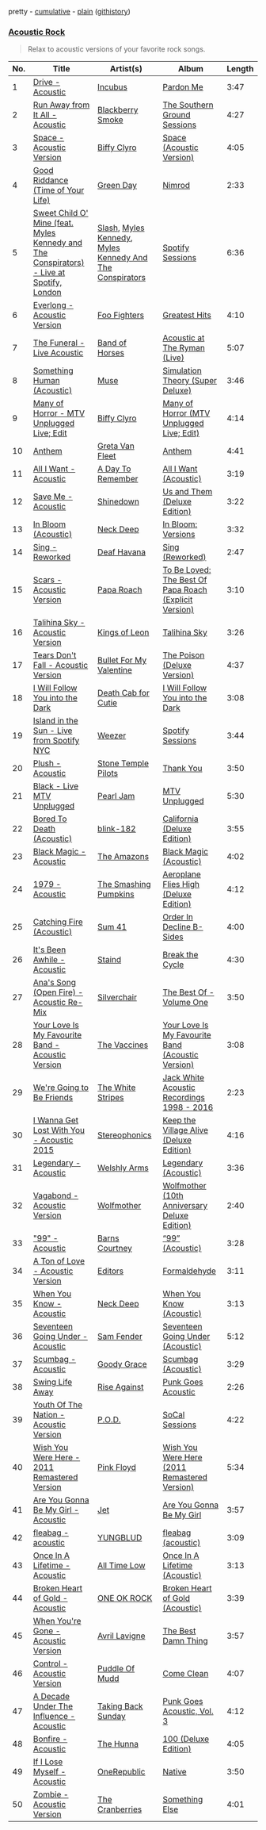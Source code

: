 pretty - [cumulative](/playlists/cumulative/Acoustic%20Rock.md) - [plain](/playlists/plain/37i9dQZF1DX0rCrO4CFRfM) ([githistory](https://github.githistory.xyz/mackorone/spotify-playlist-archive/blob/main/playlists/plain/37i9dQZF1DX0rCrO4CFRfM))

### [Acoustic Rock](https://open.spotify.com/playlist/37i9dQZF1DX0rCrO4CFRfM)

> Relax to acoustic versions of your favorite rock songs.

| No. | Title | Artist(s) | Album | Length |
|---|---|---|---|---|
| 1 | [Drive - Acoustic](https://open.spotify.com/track/2Yzw1oQwuCJDglARieFOEY) | [Incubus](https://open.spotify.com/artist/3YcBF2ttyueytpXtEzn1Za) | [Pardon Me](https://open.spotify.com/album/0ki1gVexSfmfMxVYWMTB3A) | 3:47 |
| 2 | [Run Away from It All - Acoustic](https://open.spotify.com/track/3bAzV8yxS2AcfSYk8NTzKJ) | [Blackberry Smoke](https://open.spotify.com/artist/5P1oS9DUTPEqcrmXDmX4p8) | [The Southern Ground Sessions](https://open.spotify.com/album/0Nubt1CyorptJLXrGibnnZ) | 4:27 |
| 3 | [Space - Acoustic Version](https://open.spotify.com/track/2QcsmywCAqaaBtPibf3QRb) | [Biffy Clyro](https://open.spotify.com/artist/1km0R7wy712AzLkA1WjKET) | [Space (Acoustic Version)](https://open.spotify.com/album/4pJRwy4zFSevnxOcYPTXxV) | 4:05 |
| 4 | [Good Riddance (Time of Your Life)](https://open.spotify.com/track/6ORqU0bHbVCRjXm9AjyHyZ) | [Green Day](https://open.spotify.com/artist/7oPftvlwr6VrsViSDV7fJY) | [Nimrod](https://open.spotify.com/album/3x2uer6Xh0d5rF8toWpRDA) | 2:33 |
| 5 | [Sweet Child O' Mine (feat. Myles Kennedy and The Conspirators) - Live at Spotify, London](https://open.spotify.com/track/1BMDaiVYDREQnrQZA7Drpk) | [Slash](https://open.spotify.com/artist/4Cqia9vrAbm7ANXbJGXsTE), [Myles Kennedy](https://open.spotify.com/artist/2YZOQlBE1v44RxPEAVSdVR), [Myles Kennedy And The Conspirators](https://open.spotify.com/artist/1J0FSEQhWSMHcYqaapIjY6) | [Spotify Sessions](https://open.spotify.com/album/4oieM9FgOhdsYIssk1SoM2) | 6:36 |
| 6 | [Everlong - Acoustic Version](https://open.spotify.com/track/3QmesrvdbPjwf7i40nht1D) | [Foo Fighters](https://open.spotify.com/artist/7jy3rLJdDQY21OgRLCZ9sD) | [Greatest Hits](https://open.spotify.com/album/1zCNrbPpz5OLSr6mSpPdKm) | 4:10 |
| 7 | [The Funeral - Live Acoustic](https://open.spotify.com/track/1jKvrkkZxtQ7ZDiXdITOis) | [Band of Horses](https://open.spotify.com/artist/0OdUWJ0sBjDrqHygGUXeCF) | [Acoustic at The Ryman (Live)](https://open.spotify.com/album/6N3W6VPGBBxZcYajhZB75a) | 5:07 |
| 8 | [Something Human (Acoustic)](https://open.spotify.com/track/1D2ISRyHAs9QBHIWVQIbgM) | [Muse](https://open.spotify.com/artist/12Chz98pHFMPJEknJQMWvI) | [Simulation Theory (Super Deluxe)](https://open.spotify.com/album/5OZgDtx180ZZPMpm36J2zC) | 3:46 |
| 9 | [Many of Horror - MTV Unplugged Live; Edit](https://open.spotify.com/track/1DNP8yFg3tMYmX6Afm1Lud) | [Biffy Clyro](https://open.spotify.com/artist/1km0R7wy712AzLkA1WjKET) | [Many of Horror (MTV Unplugged Live; Edit)](https://open.spotify.com/album/0XFIPAAY4ECJbLrWe9jBzu) | 4:14 |
| 10 | [Anthem](https://open.spotify.com/track/54dtOFYgkjNcYBdywUl4BQ) | [Greta Van Fleet](https://open.spotify.com/artist/4NpFxQe2UvRCAjto3JqlSl) | [Anthem](https://open.spotify.com/album/49wWKooiiwz4Kh5PNlE5oo) | 4:41 |
| 11 | [All I Want - Acoustic](https://open.spotify.com/track/2BEZkzfIWNFSNjZMAKhyAR) | [A Day To Remember](https://open.spotify.com/artist/4NiJW4q9ichVqL1aUsgGAN) | [All I Want (Acoustic)](https://open.spotify.com/album/2ZZhHEsfI4EZ1nSm7LA5Fm) | 3:19 |
| 12 | [Save Me - Acoustic](https://open.spotify.com/track/0mqBx2unSAs6w8qHWDHdC7) | [Shinedown](https://open.spotify.com/artist/70BYFdaZbEKbeauJ670ysI) | [Us and Them (Deluxe Edition)](https://open.spotify.com/album/311sQUy4H8IFHsY9j8kx5q) | 3:22 |
| 13 | [In Bloom (Acoustic)](https://open.spotify.com/track/2SeJ9YrUC24fQKOlOUZVTG) | [Neck Deep](https://open.spotify.com/artist/2TM0qnbJH4QPhGMCdPt7fH) | [In Bloom: Versions](https://open.spotify.com/album/49jzsX4L7SPtw9CZbPiLas) | 3:32 |
| 14 | [Sing - Reworked](https://open.spotify.com/track/5bYYSPBdBAO4yaZWX1F6z2) | [Deaf Havana](https://open.spotify.com/artist/0exhrQcReCdr11oPbOh22M) | [Sing (Reworked)](https://open.spotify.com/album/6OtzPhPSJWdMuLeIcYzZ18) | 2:47 |
| 15 | [Scars - Acoustic Version](https://open.spotify.com/track/1yroKBwU3gJEeGq1qnxYJO) | [Papa Roach](https://open.spotify.com/artist/4RddZ3iHvSpGV4dvATac9X) | [To Be Loved: The Best Of Papa Roach (Explicit Version)](https://open.spotify.com/album/03n4EmWNweUARTWYtmlPqt) | 3:10 |
| 16 | [Talihina Sky - Acoustic Version](https://open.spotify.com/track/1DNM1bkIEzqGrCcQndWl1C) | [Kings of Leon](https://open.spotify.com/artist/2qk9voo8llSGYcZ6xrBzKx) | [Talihina Sky](https://open.spotify.com/album/7f9i3ESobBA31kfdfqXQSG) | 3:26 |
| 17 | [Tears Don't Fall - Acoustic Version](https://open.spotify.com/track/5fG83KM7CgRmjcKwmBNx2p) | [Bullet For My Valentine](https://open.spotify.com/artist/7iWiAD5LLKyiox2grgfmUT) | [The Poison (Deluxe Version)](https://open.spotify.com/album/4uNzDULQ9RAy0nxGaPbCDn) | 4:37 |
| 18 | [I Will Follow You into the Dark](https://open.spotify.com/track/60D6xokLERFpsLMW6RwIKy) | [Death Cab for Cutie](https://open.spotify.com/artist/0YrtvWJMgSdVrk3SfNjTbx) | [I Will Follow You into the Dark](https://open.spotify.com/album/51YRSuzr45Jue0ycibDLwa) | 3:08 |
| 19 | [Island in the Sun - Live from Spotify NYC](https://open.spotify.com/track/6QuYC4Vcr3myWxZRJxg4NZ) | [Weezer](https://open.spotify.com/artist/3jOstUTkEu2JkjvRdBA5Gu) | [Spotify Sessions](https://open.spotify.com/album/148mo9e8hv2UZsxS2YKf9T) | 3:44 |
| 20 | [Plush - Acoustic](https://open.spotify.com/track/3ftHrCjsTUPLgI48m67byk) | [Stone Temple Pilots](https://open.spotify.com/artist/2UazAtjfzqBF0Nho2awK4z) | [Thank You](https://open.spotify.com/album/1fyLNx6wxgDA59wFInnyup) | 3:50 |
| 21 | [Black - Live MTV Unplugged](https://open.spotify.com/track/3xIaUb1WsnrqbJo6CsJMLO) | [Pearl Jam](https://open.spotify.com/artist/1w5Kfo2jwwIPruYS2UWh56) | [MTV Unplugged](https://open.spotify.com/album/1ghzhhlGuTLCD790oXWJwX) | 5:30 |
| 22 | [Bored To Death (Acoustic)](https://open.spotify.com/track/2hQRxgtDliE6eD7NmEfpuD) | [blink-182](https://open.spotify.com/artist/6FBDaR13swtiWwGhX1WQsP) | [California (Deluxe Edition)](https://open.spotify.com/album/0jLf8ecN5HjstQqPAjJlsS) | 3:55 |
| 23 | [Black Magic - Acoustic](https://open.spotify.com/track/1U6HmSb0wFSuMBgIrqhwqu) | [The Amazons](https://open.spotify.com/artist/7243txmysJ4KbRmH8UAMKO) | [Black Magic (Acoustic)](https://open.spotify.com/album/50mY28PGUemxYIRcfEFf5j) | 4:02 |
| 24 | [1979 - Acoustic](https://open.spotify.com/track/1hUD0aBTicbHb5G3p5P79e) | [The Smashing Pumpkins](https://open.spotify.com/artist/40Yq4vzPs9VNUrIBG5Jr2i) | [Aeroplane Flies High (Deluxe Edition)](https://open.spotify.com/album/5y5Qnze6BJUbON6FxndO9c) | 4:12 |
| 25 | [Catching Fire (Acoustic)](https://open.spotify.com/track/5ULYE2LqN7zp0uCNWG1CHA) | [Sum 41](https://open.spotify.com/artist/0qT79UgT5tY4yudH9VfsdT) | [Order In Decline B-Sides](https://open.spotify.com/album/0Yo21ZkARyJ5vmGzDMrAko) | 4:00 |
| 26 | [It's Been Awhile - Acoustic](https://open.spotify.com/track/3QcDpzfdr3wSmap8SA14DJ) | [Staind](https://open.spotify.com/artist/5KDIH2gF0VpelTqyQS7udb) | [Break the Cycle](https://open.spotify.com/album/0HogGfosAvj4tF3GTv2KIE) | 4:30 |
| 27 | [Ana's Song (Open Fire) - Acoustic Re-Mix](https://open.spotify.com/track/4FM8TeKWsro8yjzbpDwocN) | [Silverchair](https://open.spotify.com/artist/4iudEcmuPlYNdbP3e1bdn1) | [The Best Of - Volume One](https://open.spotify.com/album/5MgR5qQCxsusIOui4S2io5) | 3:50 |
| 28 | [Your Love Is My Favourite Band - Acoustic Version](https://open.spotify.com/track/6DZQDqqyhqcWnGKWrfMvGg) | [The Vaccines](https://open.spotify.com/artist/0Ak6DLKHtpR6TEEnmcorKA) | [Your Love Is My Favourite Band (Acoustic Version)](https://open.spotify.com/album/2FeQQqYevWKgnshTFT8Wxm) | 3:08 |
| 29 | [We're Going to Be Friends](https://open.spotify.com/track/6kWq3AzqJuSD00PyX7H7ol) | [The White Stripes](https://open.spotify.com/artist/4F84IBURUo98rz4r61KF70) | [Jack White Acoustic Recordings 1998 - 2016](https://open.spotify.com/album/7JCOdAGtntpYz061NH8yX5) | 2:23 |
| 30 | [I Wanna Get Lost With You - Acoustic 2015](https://open.spotify.com/track/4rhGVkQaa29ZtWy4M9cbRw) | [Stereophonics](https://open.spotify.com/artist/21UJ7PRWb3Etgsu99f8yo8) | [Keep the Village Alive (Deluxe Edition)](https://open.spotify.com/album/5S7SW1LDkaCz3zCJI3Cbhn) | 4:16 |
| 31 | [Legendary - Acoustic](https://open.spotify.com/track/5l4O7VzsZhKpAJO8w2jrC9) | [Welshly Arms](https://open.spotify.com/artist/1xKrH6GSh9CJh8nYwbqW7B) | [Legendary (Acoustic)](https://open.spotify.com/album/1hj9cR7EcEIisOX3eeke2x) | 3:36 |
| 32 | [Vagabond - Acoustic Version](https://open.spotify.com/track/6HzpmmaLVHC88XQY4e0YZL) | [Wolfmother](https://open.spotify.com/artist/3yEnArbNHyTCwMRvD9SBy4) | [Wolfmother (10th Anniversary Deluxe Edition)](https://open.spotify.com/album/6TqFe1KFG3NdofscJrSPc4) | 2:40 |
| 33 | ["99" - Acoustic](https://open.spotify.com/track/3FtG5vgTsSnTeUFL0pzvQx) | [Barns Courtney](https://open.spotify.com/artist/5tFRohaO5yEsuJxmMnlCO9) | [“99” (Acoustic)](https://open.spotify.com/album/0ezvbhXljdqRPTkh1GieIr) | 3:28 |
| 34 | [A Ton of Love - Acoustic Version](https://open.spotify.com/track/0QlJAgg3zveXMQwKWmJdyJ) | [Editors](https://open.spotify.com/artist/6e9wIFWhBPHLE9bXK8gtBI) | [Formaldehyde](https://open.spotify.com/album/0PYwWFc9D6TaFnxnOuVZ9b) | 3:11 |
| 35 | [When You Know - Acoustic](https://open.spotify.com/track/2e514zTcksoDBPRFbMLFGz) | [Neck Deep](https://open.spotify.com/artist/2TM0qnbJH4QPhGMCdPt7fH) | [When You Know (Acoustic)](https://open.spotify.com/album/0myoHs48we8cWNJ7TrWiAL) | 3:13 |
| 36 | [Seventeen Going Under - Acoustic](https://open.spotify.com/track/7bSHKIEXocorAU4pvmJaeN) | [Sam Fender](https://open.spotify.com/artist/6zlR5ttMfMNmwf2lecU9Cc) | [Seventeen Going Under (Acoustic)](https://open.spotify.com/album/5jInHIOP1Ca3j1vza33bvu) | 5:12 |
| 37 | [Scumbag - Acoustic](https://open.spotify.com/track/37Eb16TFeVB2dxkoEnzW4W) | [Goody Grace](https://open.spotify.com/artist/1iH2Yx2Ea0kZ0zKI3Nlk30) | [Scumbag (Acoustic)](https://open.spotify.com/album/3bauwJBwUAGFxVCoajMIKv) | 3:29 |
| 38 | [Swing Life Away](https://open.spotify.com/track/47rhzvn0ZOqmikVdebaWMe) | [Rise Against](https://open.spotify.com/artist/6Wr3hh341P84m3EI8qdn9O) | [Punk Goes Acoustic](https://open.spotify.com/album/4zwLMQG4BcM0FpoAthwOa9) | 2:26 |
| 39 | [Youth Of The Nation - Acoustic Version](https://open.spotify.com/track/4gkzgIySsIKS4FAlF724Bm) | [P.O.D.](https://open.spotify.com/artist/6KO6G41BBLTDNYOLefWTMU) | [SoCal Sessions](https://open.spotify.com/album/6ZLA8OYBtkOXuY7IBXYWDo) | 4:22 |
| 40 | [Wish You Were Here - 2011 Remastered Version](https://open.spotify.com/track/5MVrZa7cDtnAoMvCgRAMqb) | [Pink Floyd](https://open.spotify.com/artist/0k17h0D3J5VfsdmQ1iZtE9) | [Wish You Were Here (2011 Remastered Version)](https://open.spotify.com/album/6qNJATpLgC004oSMhU3tC8) | 5:34 |
| 41 | [Are You Gonna Be My Girl - Acoustic](https://open.spotify.com/track/3tRMcxAVPS0YK00YcSc737) | [Jet](https://open.spotify.com/artist/5ypxebeHEIXjMtJb17uJlI) | [Are You Gonna Be My Girl](https://open.spotify.com/album/36oEYuAEYbiyFLuFuybtsa) | 3:57 |
| 42 | [fleabag - acoustic](https://open.spotify.com/track/7GOXymmseLpEUAveeA03hK) | [YUNGBLUD](https://open.spotify.com/artist/6Ad91Jof8Niiw0lGLLi3NW) | [fleabag (acoustic)](https://open.spotify.com/album/5TER2W8dPyfyUIO3FjheKf) | 3:09 |
| 43 | [Once In A Lifetime - Acoustic](https://open.spotify.com/track/4NFrmJIi8b0wDV3CpZnqa9) | [All Time Low](https://open.spotify.com/artist/46gyXjRIvN1NL1eCB8GBxo) | [Once In A Lifetime (Acoustic)](https://open.spotify.com/album/0L4CbqMfdtHZ2ohVVsaita) | 3:13 |
| 44 | [Broken Heart of Gold - Acoustic](https://open.spotify.com/track/2dQipRQrdclKwgHm6yHh43) | [ONE OK ROCK](https://open.spotify.com/artist/7k73EtZwoPs516ZxE72KsO) | [Broken Heart of Gold (Acoustic)](https://open.spotify.com/album/7neFui3IJyMhntotCcfVvW) | 3:39 |
| 45 | [When You're Gone - Acoustic Version](https://open.spotify.com/track/2fYq0QnkfHuNSlZqc8qgv7) | [Avril Lavigne](https://open.spotify.com/artist/0p4nmQO2msCgU4IF37Wi3j) | [The Best Damn Thing](https://open.spotify.com/album/25fgjE5rdkaAcj2ZLbcEk8) | 3:57 |
| 46 | [Control - Acoustic Version](https://open.spotify.com/track/325aNb4eh8HesYlrJmLSMX) | [Puddle Of Mudd](https://open.spotify.com/artist/3dXaa6jwM7B52GZpaJEIr5) | [Come Clean](https://open.spotify.com/album/4oWz3E9jTrBe9sVkiX2sJ5) | 4:07 |
| 47 | [A Decade Under The Influence - Acoustic](https://open.spotify.com/track/6c6vG7r3RWpiuIrawHNpd7) | [Taking Back Sunday](https://open.spotify.com/artist/24XtlMhEMNdi822vi0MhY1) | [Punk Goes Acoustic, Vol. 3](https://open.spotify.com/album/51ltci877NFn74Zi9NCVy6) | 4:12 |
| 48 | [Bonfire - Acoustic](https://open.spotify.com/track/7GKcBvX6u1UfcqV80U2hbp) | [The Hunna](https://open.spotify.com/artist/7jZycSvTyx0W9poD4PjEIG) | [100 (Deluxe Edition)](https://open.spotify.com/album/7ultGKO0ExMznWmwwO9r5H) | 4:05 |
| 49 | [If I Lose Myself - Acoustic](https://open.spotify.com/track/5QPg2mhf4lXe53bj4hhuO7) | [OneRepublic](https://open.spotify.com/artist/5Pwc4xIPtQLFEnJriah9YJ) | [Native](https://open.spotify.com/album/42UJjk8i8L0De7lQtu7sqi) | 3:50 |
| 50 | [Zombie - Acoustic Version](https://open.spotify.com/track/1qylvO4iCIZZcqc4TqSjTZ) | [The Cranberries](https://open.spotify.com/artist/7t0rwkOPGlDPEhaOcVtOt9) | [Something Else](https://open.spotify.com/album/0iBRl2CMi7gbt17WfdVI2r) | 4:01 |